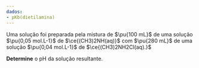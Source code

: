 ```yaml
---
dados:
- pKb(dietilamina)
---
```


Uma solução foi preparada pela mistura de $\pu{100 mL}$ de uma solução $\pu{0,05 mol.L-1}$ de $\ce{(CH3)2NH(aq)}$ com $\pu{280 mL}$ de uma solução $\pu{0,04 mol.L-1}$ de $\ce{(CH3)2NH2Cl(aq).}$

**Determine** o $\mathrm{pH}$ da solução resultante.

